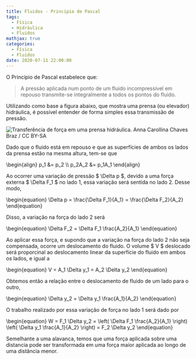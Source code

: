 ```yaml
---
title: Fluidos - Princípio de Pascal
tags:
  - Física
  - Hidráulica
  - Fluidos
mathjax: true
categories:
  - Física
  - Fluidos
date: 2020-07-11 22:00:00
---
```


O Princípio de Pascal estabelece que:

>A pressão aplicada num ponto de um fluido incompressível em repouso transmite-se integralmente a todos os pontos do fluido.

<!-- more -->

Utilizando como base a figura abaixo, que mostra uma prensa (ou elevador) hidráulica, é possível entender de forma simples essa transmissão de pressão.

![Transferência de força em uma prensa hidráulica. <br><a href="https://commons.wikimedia.org/wiki/File:Prensa_Hidr%C3%A1ulica.png" title="via Wikimedia Commons">Anna Carollina Chaves Braz</a> / <a href="https://creativecommons.org/licenses/by-sa/4.0">CC BY-SA</a>](https://upload.wikimedia.org/wikipedia/commons/f/f0/Prensa_Hidr%C3%A1ulica.png)

Dado que o fluido está em repouso e que as superfícies de ambos os lados da prensa estão na mesma altura, tem-se que


\begin{align}
  p_1 &= p_2 \\\\
  p_2A_2 &= p_1A_1 
\end{align}

Ao ocorrer uma variação de  pressão $ \Delta p $, devido a uma força externa $ \Delta F_1 $ no lado 1, essa variação será sentida no lado 2. Desse modo,

\begin{equation}
  \Delta p = \frac{\Delta F_1}{A_1} =  \frac{\Delta F_2}{A_2}
\end{equation}

Disso, a variação na força do lado 2 será

\begin{equation}
  \Delta F_2 = \Delta F_1 \frac{A_2}{A_1}
\end{equation}

Ao aplicar essa força, e supondo que a variação na força do lado 2 não seja compensada, ocorre um deslocamento do fluido. O volume $ V $ deslocado será proporcinal ao deslocamento linear da superfície do fluido em ambos os lados, e igual a

\begin{equation}
  V = A_1 \Delta y_1 =  A_2 \Delta y_2
\end{equation}

Obtemos então a relação entre o deslocamento de fluido de um lado para o outro,

\begin{equation}
  \Delta y_2 = \Delta y_1 \frac{A_1}{A_2}
\end{equation}

O trabalho realizado por essa variação de força no lado 1 será dado por

\begin{equation}
  W = F_1 \Delta y_2 = \left( \Delta F_1 \frac{A_2}{A_1} \right) \left( \Delta y_1 \frac{A_1}{A_2} \right) = F_2 \Delta y_2
\end{equation}

Semelhante a uma alavanca, temos que uma força aplicada sobre uma distancia pode ser transformada em uma força maior aplicada ao longo de uma distância menor.

[1]: https://pt.wikipedia.org/wiki/Princ%C3%ADpio_de_Pascal
